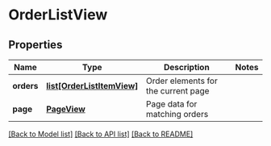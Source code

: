 # OrderListView

## Properties
Name | Type | Description | Notes
------------ | ------------- | ------------- | -------------
**orders** | [**list[OrderListItemView]**](OrderListItemView.md) | Order elements for the current page | 
**page** | [**PageView**](PageView.md) | Page data for matching orders | 

[[Back to Model list]](../README.md#documentation-for-models) [[Back to API list]](../README.md#documentation-for-api-endpoints) [[Back to README]](../README.md)


